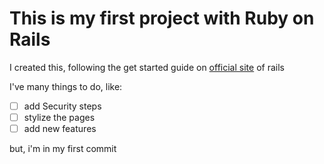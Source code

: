 # This is my first project with Ruby on Rails

I created this, following the get started guide on [official site](https://guides.rubyonrails.org/getting_started.html) of rails

I've many things to do, like:

- [ ] add Security steps
- [ ] stylize the pages
- [ ] add new features

but, i'm in my first commit
